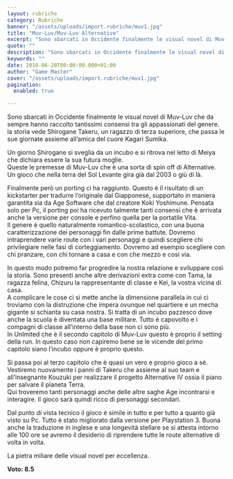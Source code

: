 ```yaml
---
layout: rubriche
category: Rubriche
banner: "/assets/uploads/import.rubriche/muv1.jpg"
title: "Muv-Luv/Muv-Luv Alternative"
excerpt: "Sono sbarcati in Occidente finalmente le visual novel di Muv-Luv che da sempre hanno raccolto tantissimi consensi tra gli appassionati del genere. la storia vede Shirogane Takeru, un ragazzo di terza superiore, che passa le sue giornate assieme all’amica del cuore Kagari Sumika. Un giorno Shirogane si sveglia da un incubo e si ritrova nel [&hellip"
quote: ""
description: "Sono sbarcati in Occidente finalmente le visual novel di Muv-Luv che da sempre hanno raccolto tantissimi consensi tra gli appassionati del genere. la storia vede Shirogane Takeru, un ragazzo di terza superiore, che passa le sue giornate assieme all’amica del cuore Kagari Sumika. Un giorno Shirogane si sveglia da un incubo e si ritrova nel [&hellip"
keywords: ""
date: 2018-06-20T00:00:00.000+01:00
author: "Game Master"
cover: "/assets/uploads/import.rubriche/muv1.jpg"
pagination:
  enabled: true

---
```


  
Sono sbarcati in Occidente finalmente le visual novel di Muv-Luv che da sempre hanno raccolto tantissimi consensi tra gli appassionati del genere.  
la storia vede Shirogane Takeru, un ragazzo di terza superiore, che passa le sue giornate assieme all’amica del cuore Kagari Sumika.

Un giorno Shirogane si sveglia da un incubo e si ritrova nel letto di Meiya che dichiara essere la sua futura moglie.  
Queste le premesse di Muv-Luv che è una sorta di spin off di Alternative. Un gioco che nella terra del Sol Levante gira già dal 2003 o giù di là.

Finalmente però un porting ci ha raggiunto. Questo è il risultato di un kickstarter per tradurre l’originale dal Giapponese, supportato in maniera garantita sia da Age Software che dal creatore Koki Yoshimune. Pensata solo per Pc, il porting poi ha ricevuto talmente tanti consensi che è arrivata anche la versione per console e perfino quella per la portatile Vita.  
Il genere è quello naturalmente romantico-scolastico, con una buona caratterizzazione dei personaggi fin dalle prime battute. Dovremo intraprendere varie route con i vari personaggi e quindi scegliere chi privilegiare nelle fasi di corteggiamento. Dovremo ad esempio scegliere con chi pranzare, con chi tornare a casa e con che mezzo e così via.

In questo modo potremo far progredire la nostra relazione e sviluppare così la storia. Sono presenti anche altre derivazioni extra come con Tama, la ragazza felina, Chizuru la rappresentante di classe e Kei, la vostra vicina di casa.  
A complicare le cose ci si mette anche la dimensione parallela in cui ci troviamo con la distruzione che impera ovunque nel quartiere e un mecha gigante si schianta su casa nostra. Si tratta di un incubo pazzesco dove anche la scuola è diventata una base militare. Tutto è capovolto e i compagni di classe all’interno della base non ci sono più.  
In Unlmited che è il secondo capitolo di Muv-Luv questo è proprio il setting della run. In questo caso non capiremo bene se le vicende del primo capitolo siano l’incubo oppure è proprio questo.

Si passa poi al terzo capitolo che è quasi un vero e proprio gioco a sé. Vestiremo nuovamente i panni di Takeru che assieme al suo team e all’insegnante Kouzuki per realizzare il progetto Alternative IV ossia il piano per salvare il pianeta Terra.  
Qui troveremo tanti personaggi anche delle altre saghe Age incontrarsi e interagire. Il gioco sarà quindi ricco di personaggi secondari.

Dal punto di vista tecnico il gioco è simile in tutto e per tutto a quanto già visto su Pc. Tutto è stato migliorato dalla versione per Playstation 3\. Buona anche la traduzione in inglese e una longevità stellare se si attesta intorno alle 100 ore se avremo il desiderio di riprendere tutte le route alternative di volta in volta.

La pietra miliare delle visual novel per eccellenza.

**Voto: 8.5**